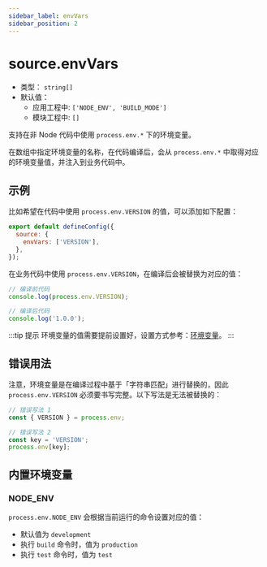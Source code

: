 ```yaml
---
sidebar_label: envVars
sidebar_position: 2
---
```


# source.envVars



- 类型： `string[]`
- 默认值：
  - 应用工程中: `['NODE_ENV', 'BUILD_MODE']`
  - 模块工程中: `[]`

支持在非 Node 代码中使用 `process.env.*` 下的环境变量。

在数组中指定环境变量的名称，在代码编译后，会从 `process.env.*` 中取得对应的环境变量值，并注入到业务代码中。

## 示例

比如希望在代码中使用 `process.env.VERSION` 的值，可以添加如下配置：

```js title="modern.config.js"
export default defineConfig({
  source: {
    envVars: ['VERSION'],
  },
});
```

在业务代码中使用 `process.env.VERSION`，在编译后会被替换为对应的值：

```js
// 编译前代码
console.log(process.env.VERSION);

// 编译后代码
console.log('1.0.0');
```

:::tip 提示
环境变量的值需要提前设置好，设置方式参考：[环境变量](/docs/apis/app/runtime/env)。
:::

## 错误用法

注意，环境变量是在编译过程中基于「字符串匹配」进行替换的，因此 `process.env.VERSION` 必须要书写完整。以下写法是无法被替换的：

```js
// 错误写法 1
const { VERSION } = process.env;

// 错误写法 2
const key = 'VERSION';
process.env[key];
```

## 内置环境变量

### NODE_ENV

`process.env.NODE_ENV` 会根据当前运行的命令设置对应的值：

- 默认值为 `development`
- 执行 `build` 命令时，值为 `production`
- 执行 `test` 命令时，值为 `test`
